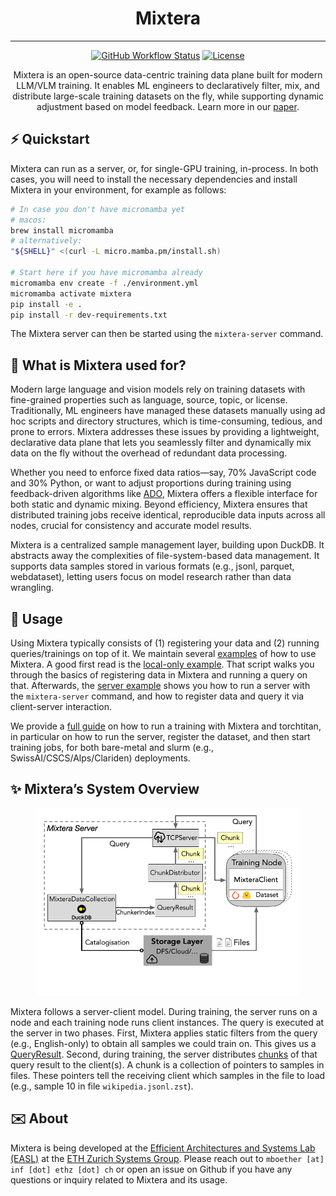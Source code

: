 <div align="center">
<h1>Mixtera</h1>

---
[![GitHub Workflow Status](https://github.com/eth-easl/mixtera/actions/workflows/workflow.yaml/badge.svg)](https://github.com/eth-easl/mixtera/actions/workflows/workflow.yaml)
[![License](https://img.shields.io/github/license/eth-easl/mixtera)](https://img.shields.io/github/license/eth-easl/mixtera)

Mixtera is an open-source data-centric training data plane built for modern LLM/VLM training. It enables ML engineers to declaratively filter, mix, and distribute large-scale training datasets on the fly, while supporting dynamic adjustment based on model feedback. Learn more in our [paper](https://mboether.com/assets/pdf/bother2024mixtera.pdf).

</div>

## ⚡️ Quickstart

Mixtera can run as a server, or, for single-GPU training, in-process. In both cases, you will need to install the necessary dependencies and install Mixtera in your environment, for example as follows:

```bash
# In case you don't have micromamba yet
# macos:
brew install micromamba
# alternatively:
"${SHELL}" <(curl -L micro.mamba.pm/install.sh)

# Start here if you have micromamba already
micromamba env create -f ./environment.yml
micromamba activate mixtera
pip install -e .
pip install -r dev-requirements.txt
```

The Mixtera server can then be started using the `mixtera-server` command.

## 🔁 What is Mixtera used for?
Modern large language and vision models rely on training datasets with fine-grained properties such as language, source, topic, or license. Traditionally, ML engineers have managed these datasets manually using ad hoc scripts and directory structures, which is time-consuming, tedious, and prone to errors. Mixtera addresses these issues by providing a lightweight, declarative data plane that lets you seamlessly filter and dynamically mix data on the fly without the overhead of redundant data processing.

Whether you need to enforce fixed data ratios—say, 70% JavaScript code and 30% Python, or want to adjust proportions during training using feedback-driven algorithms like [ADO](https://arxiv.org/abs/2410.11820), Mixtera offers a flexible interface for both static and dynamic mixing. Beyond efficiency, Mixtera ensures that distributed training jobs receive identical, reproducible data inputs across all nodes, crucial for consistency and accurate model results.

Mixtera is a centralized sample management layer, building upon DuckDB. It abstracts away the complexities of file-system-based data management. It supports data samples stored in various formats (e.g., jsonl, parquet, webdataset), letting users focus on model research rather than data wrangling.

## 🚀 Usage

Using Mixtera typically consists of (1) registering your data and (2) running queries/trainings on top of it. We maintain several [examples](https://github.com/eth-easl/mixtera/blob/main/examples/) of how to use Mixtera. A good first read is the [local-only example](https://github.com/eth-easl/mixtera/blob/main/examples/client_local_example.py). That script walks you through the basics of registering data in Mixtera and running a query on that. Afterwards, the [server example](https://github.com/eth-easl/mixtera/blob/main/examples/client_server_example.py) shows you how to run a server with the `mixtera-server` command, and how to register data and query it via client-server interaction.

We provide a [full guide](examples/torchtitan.md) on how to run a training with Mixtera and torchtitan, in particular on how to run the server, register the dataset, and then start training jobs, for both bare-metal and slurm (e.g., SwissAI/CSCS/Alps/Clariden) deployments.

## ✨ Mixtera’s System Overview

<div align="center">
<img src="img/system.png" height=300 alt="Mixtera system design"/>
</div>

Mixtera follows a server-client model. During training, the server runs on a node and each training node runs client instances. The query is executed at the server in two phases. First, Mixtera applies static filters from the query (e.g., English-only) to obtain all samples we could train on. This gives us a [QueryResult](https://github.com/eth-easl/mixtera/blob/main/mixtera/core/query/query_result.py). Second, during training, the server distributes [chunks](https://github.com/eth-easl/mixtera/blob/main/mixtera/core/query/result_chunk.py) of that query result to the client(s). A chunk is a collection of pointers to samples in files. These pointers tell the receiving client which samples in the file to load (e.g., sample 10 in file `wikipedia.jsonl.zst`).

## ✉️ About

Mixtera is being developed at the [Efficient Architectures and Systems Lab (EASL)](https://anakli.inf.ethz.ch/#Group) at the [ETH Zurich Systems Group](https://systems.ethz.ch/).
Please reach out to `mboether [at] inf [­dot] ethz [dot] ch` or open an issue on Github if you have any questions or inquiry related to Mixtera and its usage.
